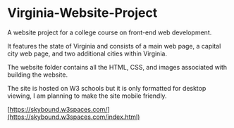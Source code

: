 # Virginia-Website-Project
A website project for a college course on front-end web development.

It features the state of Virginia and consists of a main web page, a capital city web page, and two additional cities within Virginia.

The website folder contains all the HTML, CSS, and images associated with building the website.

The site is hosted on W3 schools but it is only formatted for desktop viewing, I am planning to make the site mobile friendly.

[https://skybound.w3spaces.com/](https://skybound.w3spaces.com/index.html)
